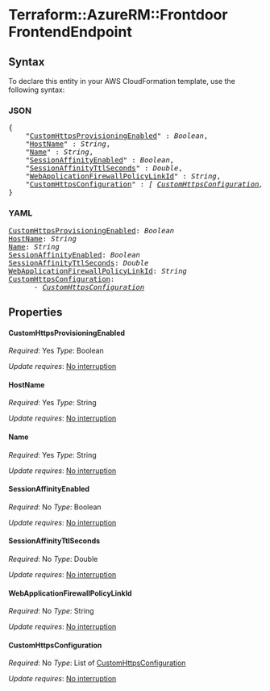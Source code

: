 # Terraform::AzureRM::Frontdoor FrontendEndpoint

## Syntax

To declare this entity in your AWS CloudFormation template, use the following syntax:

### JSON

<pre>
{
    "<a href="#customhttpsprovisioningenabled" title="CustomHttpsProvisioningEnabled">CustomHttpsProvisioningEnabled</a>" : <i>Boolean</i>,
    "<a href="#hostname" title="HostName">HostName</a>" : <i>String</i>,
    "<a href="#name" title="Name">Name</a>" : <i>String</i>,
    "<a href="#sessionaffinityenabled" title="SessionAffinityEnabled">SessionAffinityEnabled</a>" : <i>Boolean</i>,
    "<a href="#sessionaffinityttlseconds" title="SessionAffinityTtlSeconds">SessionAffinityTtlSeconds</a>" : <i>Double</i>,
    "<a href="#webapplicationfirewallpolicylinkid" title="WebApplicationFirewallPolicyLinkId">WebApplicationFirewallPolicyLinkId</a>" : <i>String</i>,
    "<a href="#customhttpsconfiguration" title="CustomHttpsConfiguration">CustomHttpsConfiguration</a>" : <i>[ <a href="frontendendpoint-customhttpsconfiguration.md">CustomHttpsConfiguration</a>, ... ]</i>
}
</pre>

### YAML

<pre>
<a href="#customhttpsprovisioningenabled" title="CustomHttpsProvisioningEnabled">CustomHttpsProvisioningEnabled</a>: <i>Boolean</i>
<a href="#hostname" title="HostName">HostName</a>: <i>String</i>
<a href="#name" title="Name">Name</a>: <i>String</i>
<a href="#sessionaffinityenabled" title="SessionAffinityEnabled">SessionAffinityEnabled</a>: <i>Boolean</i>
<a href="#sessionaffinityttlseconds" title="SessionAffinityTtlSeconds">SessionAffinityTtlSeconds</a>: <i>Double</i>
<a href="#webapplicationfirewallpolicylinkid" title="WebApplicationFirewallPolicyLinkId">WebApplicationFirewallPolicyLinkId</a>: <i>String</i>
<a href="#customhttpsconfiguration" title="CustomHttpsConfiguration">CustomHttpsConfiguration</a>: <i>
      - <a href="frontendendpoint-customhttpsconfiguration.md">CustomHttpsConfiguration</a></i>
</pre>

## Properties

#### CustomHttpsProvisioningEnabled

_Required_: Yes
_Type_: Boolean

_Update requires_: [No interruption](https://docs.aws.amazon.com/AWSCloudFormation/latest/UserGuide/using-cfn-updating-stacks-update-behaviors.html#update-no-interrupt)

#### HostName

_Required_: Yes
_Type_: String

_Update requires_: [No interruption](https://docs.aws.amazon.com/AWSCloudFormation/latest/UserGuide/using-cfn-updating-stacks-update-behaviors.html#update-no-interrupt)

#### Name

_Required_: Yes
_Type_: String

_Update requires_: [No interruption](https://docs.aws.amazon.com/AWSCloudFormation/latest/UserGuide/using-cfn-updating-stacks-update-behaviors.html#update-no-interrupt)

#### SessionAffinityEnabled

_Required_: No
_Type_: Boolean

_Update requires_: [No interruption](https://docs.aws.amazon.com/AWSCloudFormation/latest/UserGuide/using-cfn-updating-stacks-update-behaviors.html#update-no-interrupt)

#### SessionAffinityTtlSeconds

_Required_: No
_Type_: Double

_Update requires_: [No interruption](https://docs.aws.amazon.com/AWSCloudFormation/latest/UserGuide/using-cfn-updating-stacks-update-behaviors.html#update-no-interrupt)

#### WebApplicationFirewallPolicyLinkId

_Required_: No
_Type_: String

_Update requires_: [No interruption](https://docs.aws.amazon.com/AWSCloudFormation/latest/UserGuide/using-cfn-updating-stacks-update-behaviors.html#update-no-interrupt)

#### CustomHttpsConfiguration

_Required_: No
_Type_: List of <a href="frontendendpoint-customhttpsconfiguration.md">CustomHttpsConfiguration</a>

_Update requires_: [No interruption](https://docs.aws.amazon.com/AWSCloudFormation/latest/UserGuide/using-cfn-updating-stacks-update-behaviors.html#update-no-interrupt)


